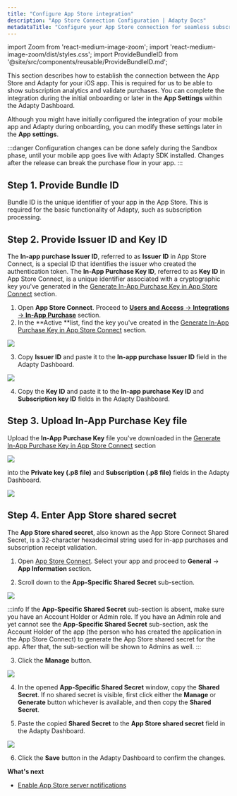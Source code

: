 ```yaml
---
title: "Configure App Store integration"
description: "App Store Connection Configuration | Adapty Docs"
metadataTitle: "Configure your App Store connection for seamless subscription tracking."
---
```


import Zoom from 'react-medium-image-zoom';
import 'react-medium-image-zoom/dist/styles.css';
import ProvideBundleID from '@site/src/components/reusable/ProvideBundleID.md';

This section describes how to establish the connection between the App Store and Adapty for your iOS app. This is required for us to be able to show subscription analytics and validate purchases. You can complete the integration during the initial onboarding or later in the **App Settings** within the Adapty Dashboard.

Although you might have initially configured the integration of your mobile app and Adapty during onboarding, you can modify these settings later in the **App settings**. 

:::danger
Configuration changes can be done safely during the Sandbox phase, until your mobile app goes live with Adapty SDK installed. Changes after the release can break the purchase flow in your app.
:::

## Step 1. Provide Bundle ID

Bundle ID is the unique identifier of your app in the App Store. This is required for the basic functionality of Adapty, such as subscription processing.

<ProvideBundleID />


## Step 2. Provide Issuer ID and Key ID

The **In-app purchase Issuer ID**, referred to as **Issuer ID** in App Store Connect, is a special ID that identifies the issuer who created the authentication token. The **In-App Purchase Key ID**, referred to as **Key ID** in App Store Connect, is a unique identifier associated with a cryptographic key you've generated in the [Generate In-App Purchase Key in App Store Connect](generate-in-app-purchase-key) section.  

1. Open **App Store Connect**. Proceed to [**Users and Access** → **Integrations** → **In-App Purchase**](https://appstoreconnect.apple.com/access/integrations/api/subs) section.
2. In the **Active **list, find the key you've created in the [Generate In-App Purchase Key in App Store Connect](generate-in-app-purchase-key) section.

   

<Zoom>
  <img src={require('./img/19a2868-issuer_apple.webp').default}
  style={{
    border: '1px solid #727272', /* border width and color */
    width: '700px', /* image width */
    display: 'block', /* for alignment */
    margin: '0 auto' /* center alignment */
  }}
/>
</Zoom>



3. Copy **Issuer ID** and paste it to the **In-app purchase Issuer ID** field in the Adapty Dashboard.

   

<Zoom>
  <img src={require('./img/c2b42e7-issuer_id.webp').default}
  style={{
    border: '1px solid #727272', /* border width and color */
    width: '700px', /* image width */
    display: 'block', /* for alignment */
    margin: '0 auto' /* center alignment */
  }}
/>
</Zoom>



4. Copy the **Key ID** and paste it to the **In-app purchase Key ID** and **Subscription key ID** fields in the Adapty Dashboard.

## Step 3. Upload In-App Purchase Key file

Upload the **In-App Purchase Key** file you've downloaded in the [Generate In-App Purchase Key in App Store Connect](generate-in-app-purchase-key) section 


<Zoom>
  <img src={require('./img/88cdfff-download_inapp_file.webp').default}
  style={{
    border: '1px solid #727272', /* border width and color */
    width: '700px', /* image width */
    display: 'block', /* for alignment */
    margin: '0 auto' /* center alignment */
  }}
/>
</Zoom>





into the **Private key (.p8 file)** and **Subscription (.p8 file)** fields in the Adapty Dashboard.


<Zoom>
  <img src={require('./img/253b840-in-app_file_upload.webp').default}
  style={{
    border: '1px solid #727272', /* border width and color */
    width: '700px', /* image width */
    display: 'block', /* for alignment */
    margin: '0 auto' /* center alignment */
  }}
/>
</Zoom>





## Step 4. Enter App Store shared secret

The **App Store shared secret**, also known as the App Store Connect Shared Secret, is a 32-character hexadecimal string used for in-app purchases and subscription receipt validation.  

1. Open [App Store Connect](https://appstoreconnect.apple.com/apps). Select your app and proceed to **General** → **App Information** section.

2. Scroll down to the **App-Specific Shared Secret** sub-section.

   

<Zoom>
  <img src={require('./img/2bd112a-shared_secret_apple.webp').default}
  style={{
    border: '1px solid #727272', /* border width and color */
    width: '700px', /* image width */
    display: 'block', /* for alignment */
    margin: '0 auto' /* center alignment */
  }}
/>
</Zoom>




   :::info
   If the **App-Specific Shared Secret** sub-section is absent, make sure you have an Account Holder or Admin role. If you have an Admin role and yet cannot see the **App-Specific Shared Secret** sub-section, ask the Account Holder of the app (the person who has created the application in the App Store Connect) to generate the App Store shared secret for the app. After that, the sub-section will be shown to Admins as well.
   :::

3. Click the **Manage** button.

   

<Zoom>
  <img src={require('./img/2d8b4c0-shared_secret_apple_copy.webp').default}
  style={{
    border: '1px solid #727272', /* border width and color */
    width: '700px', /* image width */
    display: 'block', /* for alignment */
    margin: '0 auto' /* center alignment */
  }}
/>
</Zoom>




4. In the opened **App-Specific Shared Secret** window, copy the **Shared Secret**. If no shared secret is visible, first click either the **Manage** or **Generate** button whichever is available, and then copy the **Shared Secret**.

5. Paste the copied **Shared Secret** to the **App Store shared secret** field in the Adapty Dashboard. 

   

<Zoom>
  <img src={require('./img/4f9624d-shared_secret.webp').default}
  style={{
    border: '1px solid #727272', /* border width and color */
    width: '700px', /* image width */
    display: 'block', /* for alignment */
    margin: '0 auto' /* center alignment */
  }}
/>
</Zoom>




6. Click the **Save** button in the Adapty Dashboard to confirm the changes.

**What's next**

- [Enable App Store server notifications](enable-app-store-server-notifications)